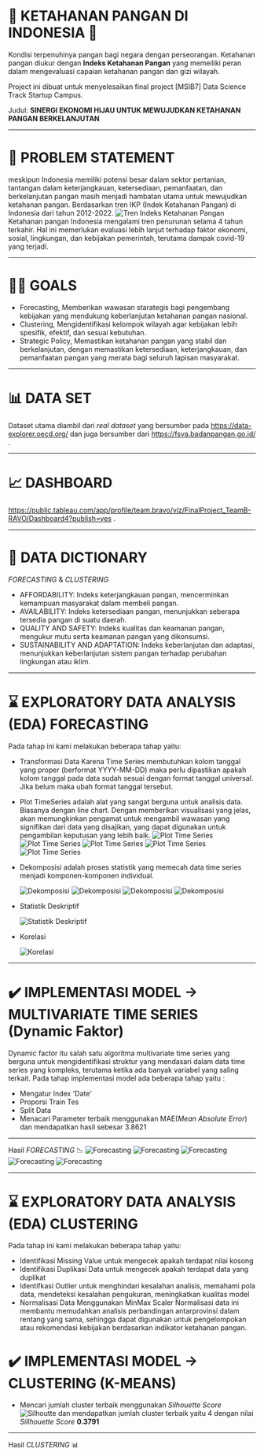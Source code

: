 # :rocket: KETAHANAN PANGAN DI INDONESIA :rocket:
Kondisi terpenuhinya pangan bagi negara dengan perseorangan. Ketahanan pangan diukur dengan **Indeks Ketahanan Pangan**
yang memeiliki peran dalam mengevaluasi capaian ketahanan pangan dan gizi wilayah.

Project ini dibuat untuk menyelesaikan final project [MSIB7] Data Science Track Startup Campus.

Judul: **SINERGI EKONOMI HIJAU UNTUK MEWUJUDKAN KETAHANAN PANGAN BERKELANJUTAN**

---
# :loudspeaker: PROBLEM STATEMENT
meskipun Indonesia memiliki potensi besar dalam sektor pertanian, tantangan dalam keterjangkauan, ketersediaan, pemanfaatan, dan berkelanjutan pangan masih menjadi hambatan utama untuk mewujudkan ketahanan pangan.
Berdasarkan tren IKP (Indek Ketahanan Pangan) di Indonesia dari tahun 2012-2022.
![Tren Indeks Ketahanan Pangan](https://raw.githubusercontent.com/MTOZZ/Indeks-Ketahanan-Pangan/main/Image/TrenIKP.png)
Ketahanan pangan Indonesia mengalami tren penurunan selama 4 tahun terkahir. Hal ini memerlukan evaluasi lebih lanjut
terhadap faktor ekonomi, sosial, lingkungan, dan kebijakan pemerintah, terutama dampak covid-19 yang terjadi.

---
# :man_shrugging: GOALS
- Forecasting,
  Memberikan wawasan starategis bagi pengembang kebijakan yang mendukung keberlanjutan ketahanan pangan nasional.
- Clustering,
  Mengidentifikasi kelompok wilayah agar kebijakan lebih spesifik, efektif, dan sesuai kebutuhan.
- Strategic Policy,
  Memastikan ketahanan pangan yang stabil dan berkelanjutan, dengan memastikan ketersediaan, keterjangkauan, dan pemanfaatan
  pangan yang merata bagi seluruh lapisan masyarakat.

---

# :bar_chart: DATA SET
Dataset utama diambil dari *real dataset* yang bersumber pada https://data-explorer.oecd.org/ dan juga bersumber dari https://fsva.badanpangan.go.id/ .

---

# :chart_with_upwards_trend: DASHBOARD
https://public.tableau.com/app/profile/team.bravo/viz/FinalProject_TeamB-RAVO/Dashboard4?publish=yes .

---

# :file_folder: DATA DICTIONARY
*FORECASTING* & *CLUSTERING*
- AFFORDABILITY: Indeks keterjangkauan pangan, mencerminkan kemampuan masyarakat dalam membeli pangan.
- AVAILABILITY: Indeks ketersediaan pangan, menunjukkan seberapa tersedia pangan di suatu daerah.
- QUALITY AND SAFETY: Indeks kualitas dan keamanan pangan, mengukur mutu serta keamanan pangan yang dikonsumsi.
- SUSTAINABILITY AND ADAPTATION: Indeks keberlanjutan dan adaptasi, menunjukkan keberlanjutan sistem pangan terhadap perubahan lingkungan atau iklim.

---

# :hourglass: EXPLORATORY DATA ANALYSIS (EDA) FORECASTING
Pada tahap ini kami melakukan beberapa tahap yaitu:
- Transformasi Data Karena Time Series membutuhkan kolom tanggal yang proper (berformat YYYY-MM-DD) maka perlu dipastikan apakah kolom tanggal pada data sudah sesuai dengan format tanggal universal. Jika belum maka ubah format tanggal tersebut.
- Plot TimeSeries adalah alat yang sangat berguna untuk analisis data. Biasanya dengan line chart. Dengan memberikan visualisasi yang jelas, akan memungkinkan pengamat untuk mengambil wawasan yang signifikan dari data yang disajikan, yang dapat digunakan untuk pengambilan keputusan yang lebih baik.
![Plot Time Series](https://raw.githubusercontent.com/MTOZZ/Indeks-Ketahanan-Pangan/main/Image/PlotTS.png)
![Plot Time Series](https://raw.githubusercontent.com/MTOZZ/Indeks-Ketahanan-Pangan/main/Image/PlotTS1.png)
![Plot Time Series](https://raw.githubusercontent.com/MTOZZ/Indeks-Ketahanan-Pangan/main/Image/PlotTS2.png)
![Plot Time Series](https://raw.githubusercontent.com/MTOZZ/Indeks-Ketahanan-Pangan/main/Image/PlotTS3.png)
![Plot Time Series](https://raw.githubusercontent.com/MTOZZ/Indeks-Ketahanan-Pangan/main/Image/PlotTS4.png)
- Dekomposisi adalah proses statistik yang memecah data time series menjadi komponen-komponen individual.
  
  ![Dekomposisi](https://raw.githubusercontent.com/MTOZZ/Indeks-Ketahanan-Pangan/main/Image/Dekomposi1.jpg)
  ![Dekomposisi](https://raw.githubusercontent.com/MTOZZ/Indeks-Ketahanan-Pangan/main/Image/Dekomposi2.jpg)
  ![Dekomposisi](https://raw.githubusercontent.com/MTOZZ/Indeks-Ketahanan-Pangan/main/Image/Dekomposi3.jpg)
  ![Dekomposisi](https://raw.githubusercontent.com/MTOZZ/Indeks-Ketahanan-Pangan/main/Image/Dekomposi4.jpg)
- Statistik Deskriptif

  ![Statistik Deskriptif](https://raw.githubusercontent.com/MTOZZ/Indeks-Ketahanan-Pangan/main/Image/StatistikDeskriptif.jpg)
- Korelasi

  ![Korelasi](https://raw.githubusercontent.com/MTOZZ/Indeks-Ketahanan-Pangan/main/Image/Korelasi_TimeSeries.png)

---

# :heavy_check_mark: IMPLEMENTASI MODEL -> MULTIVARIATE TIME SERIES (Dynamic Faktor)
Dynamic factor itu salah satu algoritma multivariate time series yang berguna untuk mengidentifikasi struktur yang mendasari dalam data time series yang kompleks, terutama ketika ada banyak variabel yang saling terkait.
Pada tahap implementasi model ada beberapa tahap yaitu :
- Mengatur Index 'Date'
- Proporsi Train Tes
- Split Data
- Menacari Parameter terbaik menggunakan MAE(*Mean Absolute Error*) dan mendapatkan hasil sebesar 3.8621
---
Hasil *FORECASTING* :chart_with_downwards_trend:
![Forecasting](https://raw.githubusercontent.com/MTOZZ/Indeks-Ketahanan-Pangan/main/Image/Hasil_prediksi.png)
![Forecasting](https://raw.githubusercontent.com/MTOZZ/Indeks-Ketahanan-Pangan/main/Image/forecase1.png)
![Forecasting](https://raw.githubusercontent.com/MTOZZ/Indeks-Ketahanan-Pangan/main/Image/forecase2.png)
![Forecasting](https://raw.githubusercontent.com/MTOZZ/Indeks-Ketahanan-Pangan/main/Image/forecase3.png)
![Forecasting](https://raw.githubusercontent.com/MTOZZ/Indeks-Ketahanan-Pangan/main/Image/Hasilpred_FSI.png)

---

# :hourglass: EXPLORATORY DATA ANALYSIS (EDA) CLUSTERING
Pada tahap ini kami melakukan beberapa tahap yaitu:
- Identifikasi Missing Value untuk mengecek apakah terdapat nilai kosong
- Identifikasi Duplikasi Data untuk mengecek apakah terdapat data yang duplikat
- Identifkasi Outlier untuk menghindari kesalahan analisis, memahami pola data, mendeteksi kesalahan pengukuran, meningkatkan kualitas model
- Normalisasi Data Menggunakan MinMax Scaler Normalisasi data ini membantu memudahkan analisis perbandingan antarprovinsi dalam rentang yang sama, sehingga dapat digunakan untuk pengelompokan atau rekomendasi kebijakan berdasarkan indikator ketahanan pangan.

# :heavy_check_mark: IMPLEMENTASI MODEL -> CLUSTERING (K-MEANS)
- Mencari jumlah cluster terbaik menggunakan *Silhouette Score*
  ![Silhoutte](https://raw.githubusercontent.com/MTOZZ/Indeks-Ketahanan-Pangan/main/Image/Sillhoette_K-Means.png)
  dan mendapatkan jumlah cluster terbaik yaitu 4 dengan nilai *Sillhouette Score* **0.3791**
---
Hasil *CLUSTERING* :bar_chart:

  
